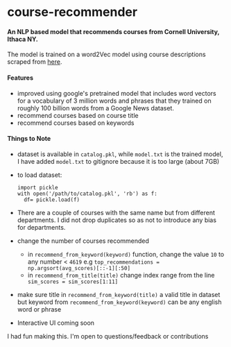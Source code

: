 # course-recommender

#### An NLP based model that recommends courses from Cornell University, Ithaca NY.

The model is trained on a word2Vec model using course descriptions scraped from [here](https://classes.cornell.edu/).

#### Features

- improved using google's pretrained model that includes word vectors for a vocabulary
  of 3 million words and phrases that they trained on roughly 100 billion words from a Google News dataset.
- recommend courses based on course title
- recommend courses based on keywords

#### Things to Note

- dataset is available in `catalog.pkl`, while `model.txt` is the trained model, I have added `model.txt` to gitignore because it is too large (about 7GB)
- to load dataset:

  ```
  import pickle
  with open('/path/to/catalog.pkl', 'rb') as f:
    df= pickle.load(f)
  ```

- There are a couple of courses with the same name but from different departments. I did not drop duplicates so as not to introduce any bias for departments.

- change the number of courses recommended
  - in `recommend_from_keyword(keyword)` function, change the value `10` to any number < `4619` e.g `top_recommendations = np.argsort(avg_scores)[::-1][:50]`
  - in `recommend_from_title(title)` change index range from the line ` sim_scores = sim_scores[1:11]`
- make sure title in `recommend_from_keyword(title)` a valid title in dataset but keyword from `recommend_from_keyword(keyword)` can be any english word or phrase
- Interactive UI coming soon

I had fun making this. I'm open to questions/feedback or contributions

